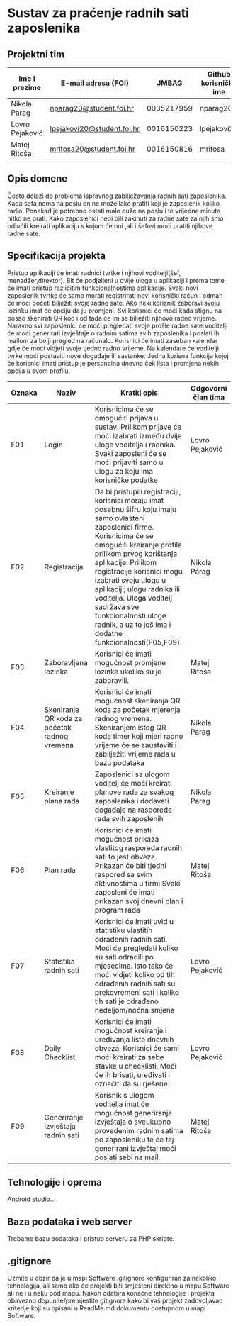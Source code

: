 
# Sustav za praćenje radnih sati zaposlenika

## Projektni tim

Ime i prezime | E-mail adresa (FOI) | JMBAG | Github korisničko ime | Seminarska grupa
------------  | ------------------- | ----- | --------------------- | ----------------
Nikola Parag | nparag20@student.foi.hr | 0035217959 | nparag20 | G02
Lovro Pejaković| lpejakovi20@student.foi.hr | 0016150223 | lpejakovi20 | G02
Matej Ritoša|  mritosa20@student.foi.hr | 0016150816 | mritosa | G02

## Opis domene
Često dolazi do problema ispravnog zabilježavanja radnih sati zaposlenika. Kada šefa nema na poslu on ne može lako pratiti koji je zaposlenik koliko radio. Ponekad je potrebno ostati malo duže na poslu i te vrijedne minute nitko ne prati. Kako zaposlenici nebi bili zakinuti za radne sate za njih smo odlućili kreirati aplikaciju s kojom će oni ,ali i šefovi moći pratiti njihove radne sate.

## Specifikacija projekta
Pristup aplikaciji će imati radnici tvrtke i njihovi voditelji(šef, menadžer,direktor). Bit će podjeljeni u dvije uloge u aplikaciji i prema tome će imati pristup različitim funkcionalnostima aplikacije. Svaki novi zaposlenik tvrtke će samo morati registrirati novi korisnički račun i odmah će moći početi bilježiti svoje radne sate. Ako neki korisnik zaboravi svoju lozinku imat će opciju da ju promjeni. Svi korisnici će moći kada stignu na posao skenirati QR kod i od tada će im se bilježiti njihovo radno vrijeme. Naravno svi zaposlenici će moći pregledati svoje prošle radne sate.Voditelji će moći generirati izvještaje o radnim satima svih zaposlenika i poslati ih mailom za bolji pregled na računalo. Korisnici će imati zaseban kalendar gdje će moći vidjeti svoje tjedno radno vrijeme. Na kalendare će voditelji tvrke moći postaviti nove događaje ili sastanke. Jedna korisna funkcija kojoj će korisnici imati pristup je personalna dnevna ček lista i promjena nekih opcija u svom profilu.

Oznaka | Naziv | Kratki opis | Odgovorni član tima
------ | ----- | ----------- | -------------------
F01 | Login |Korisnicima će se omogućiti prijava u sustav. Prilikom prijave će moći izabrati između dvije uloge voditelja i radnika. Svaki zaposleni će se moći prijaviti samo u ulogu za koju ima korisničke podatke | Lovro Pejaković
F02 | Registracija |Da bi pristupili registraciji, korisnici moraju imat posebnu šifru koju imaju samo ovlašteni zaposlenici firme. Korisnicima će se omogućiti kreiranje profila prilikom prvog korištenja aplikacije. Prilikom registracije korisnici mogu izabrati svoju ulogu u aplikaciji; ulogu radnika ili voditelja. Uloga voditelj sadržava sve funkcionalnosti uloge radnik, a uz to još ima i dodatne funkcionalnosti(F05,F09). | Nikola Parag
F03 | Zaboravljena lozinka | Korisnici će imati mogućnost promjene lozinke ukoliko su je zaboravili. | Matej Ritoša
F04 | Skeniranje QR koda za početak radnog vremena | Korisnici će imati mogućnost skeniranja QR koda za početak mjerenja radnog vremena. Skeniranjem istog QR koda timer koji mjeri radno vrijeme će se zaustaviti i zabilježiti vrijeme rada u bazu podataka | Nikola Parag
F05 | Kreiranje plana rada | Zaposlenici sa ulogom voditelj će moći kreirati planove rada za svakog zaposlenika i dodavati događaje na rasporede rada svih zaposlenih| Nikola Parag
F06 | Plan rada | Korisnici će imati mogućnost prikaza vlastitog rasporeda radnih sati to jest obveza. Prikazan će biti tjedni raspored sa svim aktivnostima u firmi.Svaki zaposleni će imati prikazan svoj dnevni plan i program rada |Matej Ritoša
F07 | Statistika radnih sati | Korisnici će imati uvid u statistiku vlastitih odrađenih radnih sati. Moći će pregledati koliko su sati odradili po mjesecima. Isto tako će moći vidjeti koliko od tih odrađenih radnih sati su prekovremeni sati i koliko tih sati je odrađeno nedeljom/noćna smjena | Lovro Pejaković
F08 | Daily Checklist| Korisnici će imati mogućnost kreiranja i uređivanja liste dnevnih obveza. Korisnici će sami moći kreirati za sebe stavke u checklisti. Moći će ih brisati, uređivati i označiti da su rješene. | Lovro Pejaković
F09 | Generiranje izvještaja radnih sati | Korisnik s ulogom voditelja imat će mogućnost generiranja izvještaja o sveukupno provedenim radnim satima po zaposleniku te će taj generirani izvještaj moći poslati sebi na mail. |Matej Ritoša


## Tehnologije i oprema
Android studio...

## Baza podataka i web server
Trebamo bazu podataka i pristup serveru za PHP skripte.

## .gitignore
Uzmite u obzir da je u mapi Software .gitignore konfiguriran za nekoliko tehnologija, ali samo ako će projekti biti smješteni direktno u mapu Software ali ne i u neku pod mapu. Nakon odabira konačne tehnologije i projekta obavezno dopunite/premjestite gitignore kako bi vaš projekt zadovoljavao kriterije koji su opisani u ReadMe.md dokumentu dostupnom u mapi Software.

